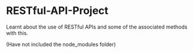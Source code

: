# RESTful-API-Project

Learnt about the use of RESTful APIs and some of the associated methods with this.

(Have not included the node_modules folder)
